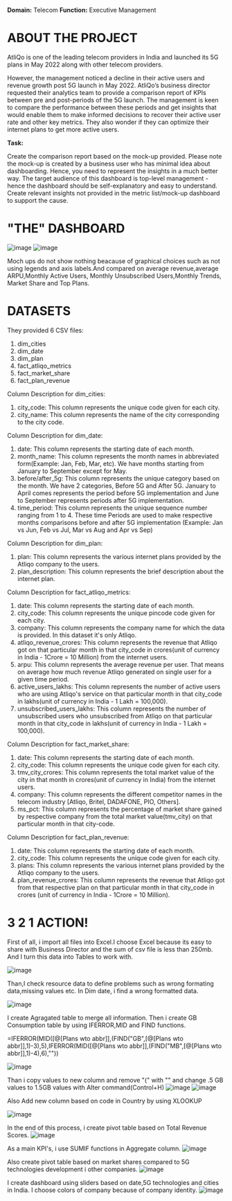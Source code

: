 **Domain:** Telecom                                                                          **Function:** Executive Management

# ABOUT THE PROJECT
AtliQo is one of the leading telecom providers in India and launched its 5G plans in May 2022 along with other telecom providers.

However, the management noticed a decline in their active users and revenue growth post 5G launch in May 2022. AtliQo’s business director requested their analytics team to provide a comparison report of KPIs between pre and post-periods of the 5G launch.
The management is keen to compare the performance between these periods and get insights that would enable them to make informed decisions to recover their active user rate and other key metrics. 
They also wonder if they can optimize their internet plans to get more active users. 

**Task:**  

Create the comparison report based on the mock-up provided. Please note the mock-up is created by a business user who has minimal idea about dashboarding.
Hence, you need to represent the insights in a much better way.
The target audience of this dashboard is top-level management - hence the dashboard should be self-explanatory and easy to understand.
Create relevant insights not provided in the metric list/mock-up dashboard to support the cause.

# "THE" DASHBOARD

![image](https://github.com/user-attachments/assets/418177e1-7c89-4605-ade0-7633cd3d71e0)
![image](https://github.com/user-attachments/assets/d8a76752-2e39-475c-a32a-0104c4a13d1c)

Moch ups do not show nothing beacause of graphical choices such as not using legends and axis labels.And compared on average revenue,average ARPU,Monthly Active Users,
Monthly Unsubscribed Users,Monthly Trends, Market Share and Top Plans.

# DATASETS

They provided 6 CSV files:

1. dim_cities
2. dim_date
3. dim_plan
4. fact_atliqo_metrics
5. fact_market_share
6. fact_plan_revenue



Column Description for dim_cities:

1. city_code: This column represents the unique code given for each city.
2. city_name: This column represents the name of the city corresponding to the city code.



Column Description for dim_date:
1. date: This column represents the starting date of each month. 
2. month_name: This column represents the month names in abbreviated form(Example: Jan, Feb, Mar, etc). We have months starting from January to September except for May.
3. before/after_5g: This column represents the unique category based on the month. We have 2 categories, Before 5G and After 5G. January to April comes represents the period before 5G implementation and June to September represents periods after 5G implementation.
4. time_period: This column represents the unique sequence number ranging from 1 to 4. These time Periods are used to make respective months comparisons before and after 5G implementation (Example: Jan vs Jun, Feb vs Jul, Mar vs Aug and Apr vs Sep)




Column Description for dim_plan:

1. plan: This column represents the various internet plans provided by the Atliqo company to the users. 
2. plan_description: This column represents the brief description about the internet plan.



Column Description for fact_atliqo_metrics:

1. date: This column represents the starting date of each month.
2. city_code: This column represents the unique pincode code given for each city.
3. company: This column represents the company name for which the data is provided. In this dataset it's only Atliqo. 
4. atliqo_revenue_crores: This column represents the revenue that Atliqo got on that particular month in that city_code in crores(unit of currency in India - 1Crore = 10 Million) from the internet users. 
5. arpu: This column represents the average revenue per user. That means on average how much revenue Atliqo generated on single user for a given time period.
6. active_users_lakhs: This column represents the number of active users who are using Atliqo's service on that particular month in that city_code in lakhs(unit of currency in India - 1 Lakh = 100,000).
7. unsubscribed_users_lakhs: This column represents the number of unsubscribed users who unsubscribed from Atliqo on that particular month in that city_code in lakhs(unit of currency in India - 1 Lakh = 100,000). 




Column Description for fact_market_share:
1. date: This column represents the starting date of each month.
2. city_code: This column represents the unique code given for each city.
3. tmv_city_crores: This column represents the total market value of the city in that month in crores(unit of currency in India) from the internet users. 
4. company: This column represents the different competitor names in the telecom industry [Atliqo, Britel, DADAFONE, PIO, Others].
5. ms_pct: This column represents the percentage of market share gained by respective company from the total market value(tmv_city) on that particular month in that city-code. 




Column Description for fact_plan_revenue:
1. date: This column represents the starting date of each month.
2. city_code: This column represents the unique code given for each city.
3. plans: This column represents the various internet plans provided by the Atliqo company to the users.
4. plan_revenue_crores: This column represents the revenue that Atliqo got from that respective plan on that particular month in that city_code in crores (unit of currency in India - 1Crore = 10 Million).

# 3 2 1 ACTION!
First of all, i import all files into Excel.I choose Excel because its easy to share with Business Director and the sum of csv file is less than 250mb.
And I turn this data into Tables to work with.

![image](https://github.com/user-attachments/assets/1a39c80f-13b2-48d2-83bd-0de72a847e46)

Than,I check  resource data to define problems such as wrong formating data,missing values etc.
In Dim date, i find a wrong formatted data.

![image](https://github.com/user-attachments/assets/f954020f-1a24-4aff-8d3f-c9dbdf380724)

I create Agragated table to merge all information.
Then i create GB Consumption table by using IFERROR,MID and FIND functions.

=IFERROR(MID([@[Plans wto abbr]],(FIND("GB",[@[Plans wto abbr]],1)-3),5),IFERROR(MID([@[Plans wto abbr]],(FIND("MB",[@[Plans wto abbr]],1)-4),6),""))

![image](https://github.com/user-attachments/assets/26857b12-d37f-4e99-8f5a-0c16f584409f)

Than i copy values to new column and remove "(" with "" and change .5 GB values to 1.5GB values with Alter command(Control+H)
![image](https://github.com/user-attachments/assets/fe246fbb-32f8-4007-acf0-05b175bff05d) 
![image](https://github.com/user-attachments/assets/6f86fa61-159c-47e7-8d94-6e141a70eb4d)

Also Add new column based on code in Country by using XLOOKUP

![image](https://github.com/user-attachments/assets/456516fc-6dc3-434c-8a83-06d8f0e1d023)

In the end of this process, i create pivot table based on Total Revenue Scores.
![image](https://github.com/user-attachments/assets/79c0929d-0eef-4d07-a4b6-c134e63c72af)

As a main KPI's, i use SUMIF functions in Aggregate column.
![image](https://github.com/user-attachments/assets/230dbcb6-4242-4b4c-8e6a-be3f00f8b2e9)

Also create pivot table based on market shares compared to 5G technologies development i other companies.
![image](https://github.com/user-attachments/assets/c16385d4-4e78-44f4-aaf9-68e048036487)

I create dashboard using sliders based on date,5G technologies and cities in India.
I choose colors of company because of company identity.
![image](https://github.com/user-attachments/assets/aa18d4ec-2ad0-439e-a58f-7b1955184ff1)






